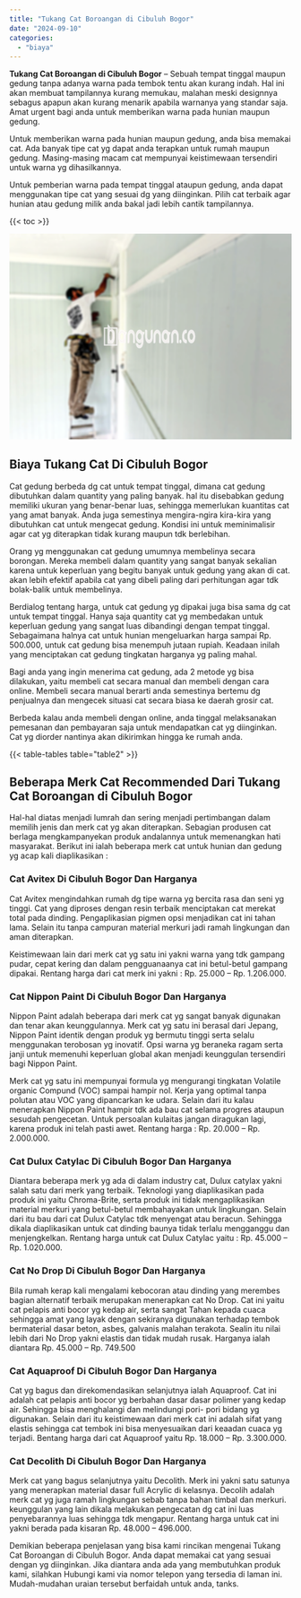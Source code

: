 ```yaml
---
title: "Tukang Cat Boroangan di Cibuluh Bogor"
date: "2024-09-10"
categories: 
  - "biaya"
---
```


**Tukang Cat Boroangan di Cibuluh Bogor** – Sebuah tempat tinggal maupun gedung tanpa adanya warna pada tembok tentu akan kurang indah. Hal ini akan membuat tampilannya kurang memukau, malahan meski designnya sebagus apapun akan kurang menarik apabila warnanya yang standar saja. Amat urgent bagi anda untuk memberikan warna pada hunian maupun gedung.

Untuk memberikan warna pada hunian maupun gedung, anda bisa memakai cat. Ada banyak tipe cat yg dapat anda terapkan untuk rumah maupun gedung. Masing-masing macam cat mempunyai keistimewaan tersendiri untuk warna yg dihasilkannya.

Untuk pemberian warna pada tempat tinggal ataupun gedung, anda dapat menggunakan tipe cat yang sesuai dg yang diinginkan. Pilih cat terbaik agar hunian atau gedung milik anda bakal jadi lebih cantik tampilannya.

{{< toc >}}

![Tukang Cat Boroangan di Cibuluh Bogor](/images/jasa-cat-murah12.png)

## Biaya Tukang Cat Di Cibuluh Bogor

Cat gedung berbeda dg cat untuk tempat tinggal, dimana cat gedung dibutuhkan dalam quantity yang paling banyak. hal itu disebabkan gedung memiliki ukuran yang benar-benar luas, sehingga memerlukan kuantitas cat yang amat banyak. Anda juga semestinya mengira-ngira kira-kira yang dibutuhkan cat untuk mengecat gedung. Kondisi ini untuk meminimalisir agar cat yg diterapkan tidak kurang maupun tdk berlebihan.

Orang yg menggunakan cat gedung umumnya membelinya secara borongan. Mereka membeli dalam quantity yang sangat banyak sekalian karena untuk keperluan yang begitu banyak untuk gedung yang akan di cat. akan lebih efektif apabila cat yang dibeli paling dari perhitungan agar tdk bolak-balik untuk membelinya.

Berdialog tentang harga, untuk cat gedung yg dipakai juga bisa sama dg cat untuk tempat tinggal. Hanya saja quantity cat yg membedakan untuk keperluan gedung yang sangat luas dibandingi dengan tempat tinggal. Sebagaimana halnya cat untuk hunian mengeluarkan harga sampai Rp. 500.000, untuk cat gedung bisa menempuh jutaan rupiah. Keadaan inilah yang menciptakan cat gedung tingkatan harganya yg paling mahal.

Bagi anda yang ingin menerima cat gedung, ada 2 metode yg bisa dilakukan, yaitu membeli cat secara manual dan membeli dengan cara online. Membeli secara manual berarti anda semestinya bertemu dg penjualnya dan mengecek situasi cat secara biasa ke daerah grosir cat.

Berbeda kalau anda membeli dengan online, anda tinggal melaksanakan pemesanan dan pembayaran saja untuk mendapatkan cat yg diinginkan. Cat yg diorder nantinya akan dikirimkan hingga ke rumah anda.

{{< table-tables table="table2" >}}

## Beberapa Merk Cat Recommended Dari Tukang Cat Boroangan di Cibuluh Bogor

Hal-hal diatas menjadi lumrah dan sering menjadi pertimbangan dalam memilih jenis dan merk cat yg akan diterapkan. Sebagian produsen cat berlaga mengkampanyekan produk andalannya untuk memenangkan hati masyarakat. Berikut ini ialah beberapa merk cat untuk hunian dan gedung yg acap kali diaplikasikan :

### Cat Avitex Di Cibuluh Bogor Dan Harganya

Cat Avitex mengindahkan rumah dg tipe warna yg bercita rasa dan seni yg tinggi. Cat yang diproses dengan resin terbaik menciptakan cat merekat total pada dinding. Pengaplikasian pigmen opsi menjadikan cat ini tahan lama. Selain itu tanpa campuran material merkuri jadi ramah lingkungan dan aman diterapkan.

Keistimewaan lain dari merk cat yg satu ini yakni warna yang tdk gampang pudar, cepat kering dan dalam pengguanaanya cat ini betul-betul gampang dipakai. Rentang harga dari cat merk ini yakni : Rp. 25.000 – Rp. 1.206.000.

### Cat Nippon Paint Di Cibuluh Bogor Dan Harganya

Nippon Paint adalah beberapa dari merk cat yg sangat banyak digunakan dan tenar akan keunggulannya. Merk cat yg satu ini berasal dari Jepang, Nippon Paint identik dengan produk yg bermutu tinggi serta selalu menggunakan terobosan yg inovatif. Opsi warna yg beraneka ragam serta janji untuk memenuhi keperluan global akan menjadi keunggulan tersendiri bagi Nippon Paint.

Merk cat yg satu ini mempunyai formula yg mengurangi tingkatan Volatile organic Compund (VOC) sampai hampir nol. Kerja yang optimal tanpa polutan atau VOC yang dipancarkan ke udara. Selain dari itu kalau menerapkan Nippon Paint hampir tdk ada bau cat selama progres ataupun sesudah pengecetan. Untuk persoalan kulaitas jangan diragukan lagi, karena produk ini telah pasti awet. Rentang harga : Rp. 20.000 – Rp. 2.000.000.

### Cat Dulux Catylac Di Cibuluh Bogor Dan Harganya

Diantara beberapa merk yg ada di dalam industry cat, Dulux catylax yakni salah satu dari merk yang terbaik. Teknologi yang diaplikasikan pada produk ini yaitu Chroma-Brite, serta produk ini tidak mengaplikasikan material merkuri yang betul-betul membahayakan untuk lingkungan. Selain dari itu bau dari cat Dulux Catylac tdk menyengat atau beracun. Sehingga dikala diaplikasikan untuk cat dinding baunya tidak terlalu mengganggu dan menjengkelkan. Rentang harga untuk cat Dulux Catylac yaitu : Rp. 45.000 – Rp. 1.020.000.

### Cat No Drop Di Cibuluh Bogor Dan Harganya

Bila rumah kerap kali mengalami kebocoran atau dinding yang merembes bagian alternatif terbaik merupakan menerapkan cat No Drop. Cat ini yaitu cat pelapis anti bocor yg kedap air, serta sangat Tahan kepada cuaca sehingga amat yang layak dengan sekiranya digunakan terhadap tembok bermaterial dasar beton, asbes, galvanis malahan terakota. Sealin itu nilai lebih dari No Drop yakni elastis dan tidak mudah rusak. Harganya ialah diantara Rp. 45.000 – Rp. 749.500

### Cat Aquaproof Di Cibuluh Bogor Dan Harganya

Cat yg bagus dan direkomendasikan selanjutnya ialah Aquaproof. Cat ini adalah cat pelapis anti bocor yg berbahan dasar dasar polimer yang kedap air. Sehingga bisa menghalangi dan melindungi pori- pori bidang yg digunakan. Selain dari itu keistimewaan dari merk cat ini adalah sifat yang elastis sehingga cat tembok ini bisa menyesuaikan dari keaadan cuaca yg terjadi. Bentang harga dari cat Aquaproof yaitu Rp. 18.000 – Rp. 3.300.000.

### Cat Decolith Di Cibuluh Bogor Dan Harganya

Merk cat yang bagus selanjutnya yaitu Decolith. Merk ini yakni satu satunya yang menerapkan material dasar full Acrylic di kelasnya. Decolih adalah merk cat yg juga ramah lingkungan sebab tanpa bahan timbal dan merkuri. keunggulan yang lain dikala melakukan pengecatan dg cat ini luas penyebarannya luas sehingga tdk mengapur. Rentang harga untuk cat ini yakni berada pada kisaran Rp. 48.000 – 496.000.

Demikian beberapa penjelasan yang bisa kami rincikan mengenai Tukang Cat Boroangan di Cibuluh Bogor. Anda dapat memakai cat yang sesuai dengan yg diinginkan. Jika diantara anda ada yang membutuhkan produk kami, silahkan Hubungi kami via nomor telepon yang tersedia di laman ini. Mudah-mudahan uraian tersebut berfaidah untuk anda, tanks.
